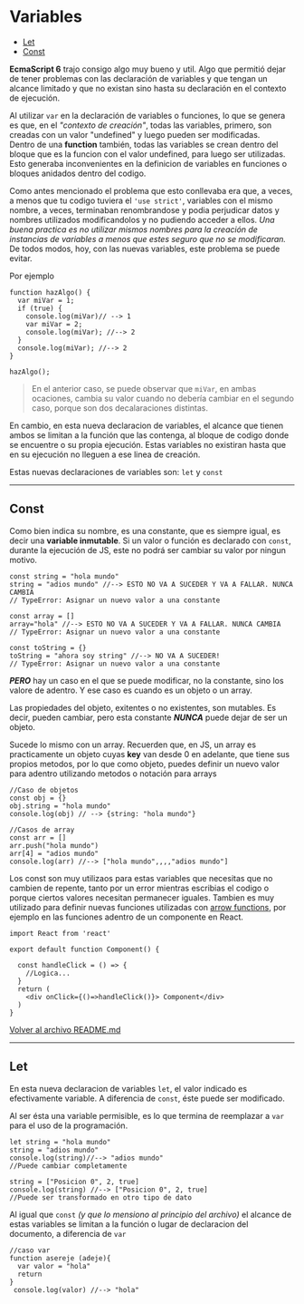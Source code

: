 # Variables

- [Let](#let)
- [Const](#const)


**EcmaScript 6** trajo consigo algo muy bueno y util. Algo que permitió dejar de tener problemas con las declaración de variables y que tengan un alcance limitado y que no existan sino hasta su declaración en el contexto de ejecución.  

Al utilizar `var` en la declaración de variables o funciones, lo que se genera es que, en el *"contexto de creación"*, todas las variables, primero, son creadas con un valor "undefined" y luego pueden ser modificadas.  
Dentro de una **function** también, todas las variables se crean dentro del bloque que es la funcion con el valor undefined, para luego ser utilizadas. Esto generaba inconvenientes en la definicion de variables en funciones o bloques anidados dentro del codigo.  

Como antes mencionado el problema que esto conllevaba era que, a veces, a menos que tu codigo tuviera el `'use strict'`, variables con el mismo nombre, a veces, terminaban renombrandose y podia perjudicar datos y nombres utilizados modificandolos y no pudiendo acceder a ellos. _Una buena practica es no utilizar mismos nombres para la creación de instancias de variables a menos que estes seguro que no se modificaran._ De todos modos, hoy, con las nuevas variables, este problema se puede evitar.

Por ejemplo
```JS
function hazAlgo() {
  var miVar = 1;
  if (true) {
    console.log(miVar)// --> 1
    var miVar = 2;
    console.log(miVar); //--> 2
  }
  console.log(miVar); //--> 2
}

hazAlgo();
```
>En el anterior caso, se puede observar que `miVar`, en ambas ocaciones, cambia su valor cuando no debería cambiar en el segundo caso, porque son dos decalaraciones distintas.




En cambio, en esta nueva declaracion de variables, el alcance que tienen ambos se limitan a la función que las contenga, al bloque de codigo donde se encuentre o su propia ejecución. Estas variables no existiran hasta que en su ejecución no lleguen a ese linea de creación.

Estas nuevas declaraciones de variables son: `let` y `const`  

---

## Const

Como bien indica su nombre, es una constante, que es siempre igual, es decir una **variable inmutable**. Si un valor o función es declarado con `const`, durante la ejecución de JS, este no podrá ser cambiar su valor por ningun motivo.  

```JS
const string = "hola mundo"
string = "adios mundo" //--> ESTO NO VA A SUCEDER Y VA A FALLAR. NUNCA CAMBIA
// TypeError: Asignar un nuevo valor a una constante

const array = []
array="hola" //--> ESTO NO VA A SUCEDER Y VA A FALLAR. NUNCA CAMBIA
// TypeError: Asignar un nuevo valor a una constante

const toString = {}
toString = "ahora soy string" //--> NO VA A SUCEDER!
// TypeError: Asignar un nuevo valor a una constante
```
***PERO*** hay un caso en el que se puede modificar, no la constante, sino los valore de adentro. Y ese caso es cuando es un objeto o un array.

Las propiedades del objeto, exitentes o no existentes, son mutables. Es decir, pueden cambiar, pero esta constante ***NUNCA*** puede dejar de ser un objeto.

Sucede lo mismo con un array. Recuerden que, en JS, un array es practicamente un objeto cuyas **key** van desde 0 en adelante, que tiene sus propios metodos, por lo que como objeto, puedes definir un nuevo valor para adentro utilizando metodos o notación para arrays

```JS
//Caso de objetos
const obj = {}
obj.string = "hola mundo"
console.log(obj) // --> {string: "hola mundo"}

//Casos de array
const arr = []
arr.push("hola mundo")
arr[4] = "adios mundo"
console.log(arr) //--> ["hola mundo",,,,"adios mundo"]
```
Los const son muy utilizaos para estas variables que necesitas que no cambien de repente, tanto por un error mientras escribias el codigo o porque ciertos valores necesitan permanecer iguales. Tambien es muy utilizado para definir nuevas funciones utilizadas con [arrow functions](#arrow-function), por ejemplo en las funciones adentro de un componente en React.

```JS
import React from 'react'

export default function Component() {

  const handleClick = () => {
    //Logica...
  }
  return (
    <div onClick={()=>handleClick()}> Component</div>
  )
}
```

[Volver al archivo README.md](./ES6.md)

---
## Let

En esta nueva declaracion de variables `let`, el valor indicado es efectivamente variable. A diferencia de `const`, éste puede ser modificado.

Al ser ésta una variable permisible, es lo que termina de reemplazar a `var` para el uso de la programación.

```JS
let string = "hola mundo"
string = "adios mundo"
console.log(string)//--> "adios mundo"
//Puede cambiar completamente

string = ["Posicion 0", 2, true]
console.log(string) //--> ["Posicion 0", 2, true]
//Puede ser transformado en otro tipo de dato
```

Al igual que `const` _(y que lo mensiono al principio del archivo)_ el alcance de estas variables se limitan a la función o lugar de declaracion del documento, a diferencia de `var`

```JS
//caso var
function asereje (adeje){
  var valor = "hola"
  return
}
 console.log(valor) //--> "hola"
```